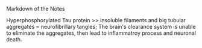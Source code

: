 Markdown of the Notes

Hyperphosphorylated Tau protein >> insoluble filaments and big tubular aggregates = neurofibrillary tangles;
The brain's clearance system is unable to eliminate the aggregates, then lead to inflammatroy process and neuronal death.


